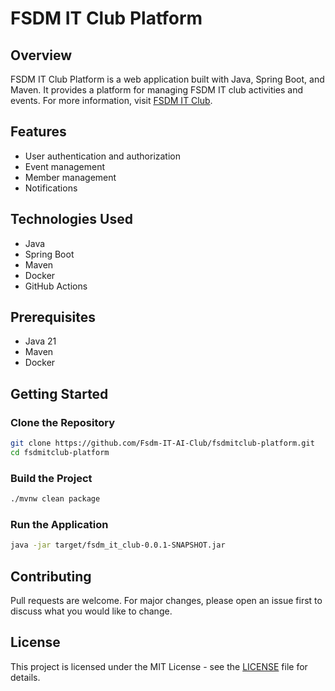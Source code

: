 # FSDM IT Club Platform

## Overview
FSDM IT Club Platform is a web application built with Java, Spring Boot, and Maven. It provides a platform for managing  FSDM IT club activities and events. For more information, visit [FSDM IT Club](https://fsdmitclub.com/).

## Features
- User authentication and authorization
- Event management
- Member management
- Notifications

## Technologies Used
- Java
- Spring Boot
- Maven
- Docker
- GitHub Actions

## Prerequisites
- Java 21
- Maven
- Docker

## Getting Started

### Clone the Repository
```sh
git clone https://github.com/Fsdm-IT-AI-Club/fsdmitclub-platform.git
cd fsdmitclub-platform

```
### Build the Project
```sh
./mvnw clean package
```
### Run the Application
```sh
java -jar target/fsdm_it_club-0.0.1-SNAPSHOT.jar
```
## Contributing
Pull requests are welcome. For major changes, please open an issue first to discuss what you would like to change.
## License
This project is licensed under the MIT License - see the [LICENSE](LICENSE) file for details.
```